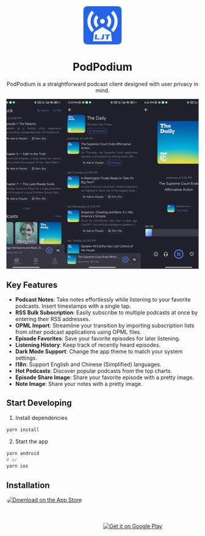<div style="text-align: center">
    <img src="logo.png" alt="logo" width="100" height="100">
    <h1>PodPodium</h1>
    <p>PodPodium is a straightforward podcast client designed with user privacy in mind.</p>
    <div style="display:flex; width: 100%; justify-content: center; overflow-x: auto;">
        <img src="screenshots/1.jpg"  style="flex: 1; max-width: 200px;" />
        <img src="screenshots/2.jpg"  style="flex: 1; max-width: 200px;" />
        <img src="screenshots/3.jpg"  style="flex: 1; max-width: 200px;" />
        <img src="screenshots/4.jpg"  style="flex: 1; max-width: 200px;" />
        <img src="screenshots/5.jpg"  style="flex: 1; max-width: 200px;" />
    </div>
</div>

## Key Features

- **Podcast Notes**: Take notes effortlessly while listening to your favorite podcasts. Insert timestamps with a single tap.
- **RSS Bulk Subscription**: Easily subscribe to multiple podcasts at once by entering their RSS addresses.
- **OPML Import**: Streamline your transition by importing subscription lists from other podcast applications using OPML files.
- **Episode Favorites**: Save your favorite episodes for later listening.
- **Listening History**: Keep track of recently heard episodes.
- **Dark Mode Support**: Change the app theme to match your system settings.
- **I18n**: Support English and Chinese (Simplified) languages.
- **Hot Podcasts**: Discover popular podcasts from the top charts.
- **Episode Share Image**: Share your favorite episode with a pretty image.
- **Note Image**: Share your notes with a pretty image.

## Start Developing

1. Install dependencies

```bash
yarn install
```

2. Start the app

```bash
yarn android
# or
yarn ios
```

## Installation

<a href="https://apps.apple.com/us/app/podpodium/id1614074989?itsct=apps_box_badge&amp;itscg=30200" style="display: inline-block; overflow: hidden; border-radius: 13px; width: 250px; height: 83px;"><img src="https://tools.applemediaservices.com/api/badges/download-on-the-app-store/black/en-us?size=250x83&amp;releaseDate=1648252800" alt="Download on the App Store" style="border-radius: 13px; width: 250px; height: 83px;"></a>
<a href='https://play.google.com/store/apps/details?id=com.lingjiangtai&utm_source=github&pcampaignid=pcampaignidMKT-Other-global-all-co-prtnr-py-PartBadge-Mar2515-1'><img alt='Get it on Google Play' style="height: 83px" src='https://play.google.com/intl/en_us/badges/static/images/badges/en_badge_web_generic.png'/></a>
